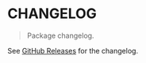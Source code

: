 # CHANGELOG

> Package changelog.

See [GitHub Releases](https://github.com/stdlib-js/assert-deep-has-property/releases) for the changelog.